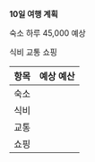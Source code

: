 **10일 여행 계획**

숙소
하루 45,000 예상


식비
교통
쇼핑

| 항목  | 예상 예산 |
| --- | ----- |
| 숙소  |       |
| 식비  |       |
| 교통  |       |
| 쇼핑  |       |